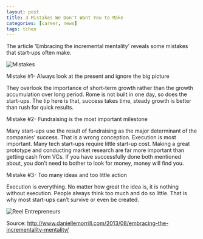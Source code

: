 ```yaml
---
layout: post
title: 3 Mistakes We Don't Want You to Make
categories: [career, news]
tags: tchen
---
```

The article 'Embracing the incremental mentality' reveals some mistakes that start-ups often make.

![Mistakes](http://i.imgur.com/CAB02S4.jpg)

Mistake #1- Always look at the present and ignore the big picture

They overlook the importance of short-term growth rather than the growth accumulation over long period. Rome is not built in one day, so does the start-ups. The tip here is that, success takes time, steady growth is better than rush for quick results.

Mistake #2- Fundraising is the most important milestone

Many start-ups use the result of fundraising as the major determinant of the companies’ success. That is a wrong conception. Execution is most important. Many tech start-ups require little start-up cost. Making a great prototype and conducting market research are far more important than getting cash from VCs. If you have successfully done both mentioned about, you don’t need to bother to look for money, money will find you.

Mistake #3- Too many ideas and too little action

Execution is everything. No matter how great the idea is, it is nothing without execution. People always think too much and do so little. That is why most start-ups can’t survive or even be created.

![Reel Entrepreneurs](http://i.imgur.com/25aFhR5.jpg)

Source: http://www.daniellemorrill.com/2013/08/embracing-the-incrementality-mentality/
